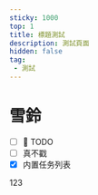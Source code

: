 ```yaml
---
sticky: 1000
top: 1
title: 標題測試
description: 測試頁面
hidden: false
tag:
 - 測試
---
```

# 雪鈴

* [ ] 🥔 TODO
* [ ] 真不戳
* [x] 内置任务列表

123